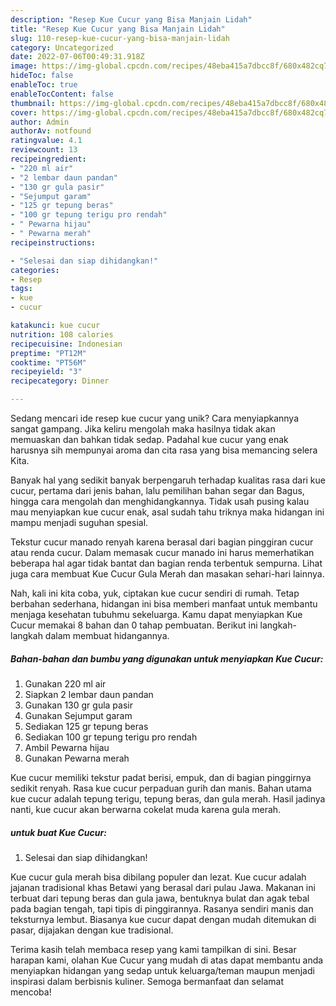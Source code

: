 ```yaml
---
description: "Resep Kue Cucur yang Bisa Manjain Lidah"
title: "Resep Kue Cucur yang Bisa Manjain Lidah"
slug: 110-resep-kue-cucur-yang-bisa-manjain-lidah
category: Uncategorized
date: 2022-07-06T00:49:31.918Z
image: https://img-global.cpcdn.com/recipes/48eba415a7dbcc8f/680x482cq70/kue-cucur-foto-resep-utama.jpg
hideToc: false
enableToc: true
enableTocContent: false
thumbnail: https://img-global.cpcdn.com/recipes/48eba415a7dbcc8f/680x482cq70/kue-cucur-foto-resep-utama.jpg
cover: https://img-global.cpcdn.com/recipes/48eba415a7dbcc8f/680x482cq70/kue-cucur-foto-resep-utama.jpg
author: Admin
authorAv: notfound
ratingvalue: 4.1
reviewcount: 13
recipeingredient:
- "220 ml air"
- "2 lembar daun pandan"
- "130 gr gula pasir"
- "Sejumput garam"
- "125 gr tepung beras"
- "100 gr tepung terigu pro rendah"
- " Pewarna hijau"
- " Pewarna merah"
recipeinstructions:

- "Selesai dan siap dihidangkan!"
categories:
- Resep
tags:
- kue
- cucur

katakunci: kue cucur 
nutrition: 108 calories
recipecuisine: Indonesian
preptime: "PT12M"
cooktime: "PT56M"
recipeyield: "3"
recipecategory: Dinner

---
```





Sedang mencari ide resep kue cucur yang unik? Cara menyiapkannya sangat gampang. Jika keliru mengolah maka hasilnya tidak akan memuaskan dan bahkan tidak sedap. Padahal kue cucur yang enak harusnya sih mempunyai aroma dan cita rasa yang bisa memancing selera Kita.





Banyak hal yang sedikit banyak berpengaruh terhadap kualitas rasa dari kue cucur, pertama dari jenis bahan, lalu pemilihan bahan segar dan Bagus, hingga cara mengolah dan menghidangkannya. Tidak usah pusing kalau mau menyiapkan kue cucur enak,      asal sudah tahu triknya maka hidangan ini mampu menjadi suguhan spesial.














Tekstur cucur manado renyah karena berasal dari bagian pinggiran cucur atau renda cucur. Dalam memasak cucur manado ini harus memerhatikan beberapa hal agar tidak bantat dan bagian renda terbentuk sempurna. Lihat juga cara membuat Kue Cucur Gula Merah dan masakan sehari-hari lainnya.






Nah, kali ini kita coba, yuk, ciptakan kue cucur sendiri di rumah. Tetap berbahan sederhana, hidangan ini bisa memberi manfaat untuk membantu menjaga kesehatan tubuhmu sekeluarga. Kamu dapat menyiapkan Kue Cucur memakai 8 bahan dan 0 tahap pembuatan. Berikut ini langkah-langkah dalam membuat hidangannya.

<!--inarticleads1-->

##### Bahan-bahan dan bumbu yang digunakan untuk menyiapkan Kue Cucur:

1. Gunakan 220 ml air
1. Siapkan 2 lembar daun pandan
1. Gunakan 130 gr gula pasir
1. Gunakan Sejumput garam
1. Sediakan 125 gr tepung beras
1. Sediakan 100 gr tepung terigu pro rendah
1. Ambil  Pewarna hijau
1. Gunakan  Pewarna merah


Kue cucur memiliki tekstur padat berisi, empuk, dan di bagian pinggirnya sedikit renyah. Rasa kue cucur perpaduan gurih dan manis. Bahan utama kue cucur adalah tepung terigu, tepung beras, dan gula merah. Hasil jadinya nanti, kue cucur akan berwarna cokelat muda karena gula merah. 

<!--inarticleads2-->

#####  untuk buat Kue Cucur:


1. Selesai dan siap dihidangkan!

Kue cucur gula merah bisa dibilang populer dan lezat. Kue cucur adalah jajanan tradisional khas Betawi yang berasal dari pulau Jawa. Makanan ini terbuat dari tepung beras dan gula jawa, bentuknya bulat dan agak tebal pada bagian tengah, tapi tipis di pinggirannya. Rasanya sendiri manis dan teksturnya lembut. Biasanya kue cucur dapat dengan mudah ditemukan di pasar, dijajakan dengan kue tradisional. 

Terima kasih telah membaca resep yang kami tampilkan di sini. Besar harapan kami, olahan Kue Cucur yang mudah di atas dapat membantu anda menyiapkan hidangan yang sedap untuk keluarga/teman maupun menjadi inspirasi dalam berbisnis kuliner. Semoga bermanfaat dan selamat mencoba!
